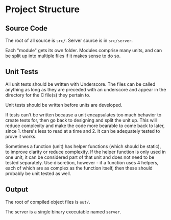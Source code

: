# Project Structure

## Source Code

The root of all source is `src/`. Server source is in `src/server`.

Each "module" gets its own folder. Modules comprise many units, and can be split up into multiple files if it makes sense to do so.

## Unit Tests

All unit tests should be written with Underscore. The files can be called anything as long as they are preceded with an underscore and appear in the directory for the C file(s) they pertain to.

Unit tests should be written before units are developed.

If tests can't be written because a unit encapsulates too much behavior to create tests for, then go back to designing and split the unit up. This will reduce complexity and make the code more bearable to come back to later, since 1. there's less to read at a time and 2. it can be adequately tested to prove it works.

Sometimes a function (unit) has helper functions (which should be static), to improve clarity or reduce complexity. If the helper function is only used in one unit, it can be considered part of that unit and does not need to be tested separately. Use discretion, however - if a function uses 4 helpers, each of which are as complex as the function itself, then these should probably be unit tested as well.

## Output

The root of compiled object files is `out/`.

The server is a single binary executable named `server`.